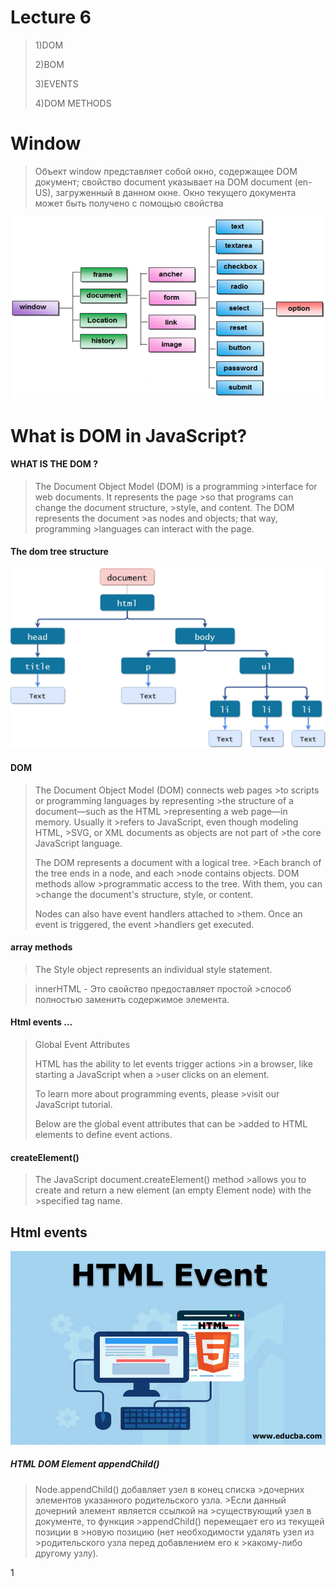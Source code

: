 # Lecture 6

>1)DOM
>
>2)BOM
>
>3)EVENTS
>
>4)DOM METHODS

# Window

>Объект window представляет собой окно, содержащее
>DOM документ; свойство document указывает на DOM 
>document (en-US), загруженный в данном окне. Окно 
>текущего документа может быть получено с помощью 
>свойства

![](/window1.png)

# What is DOM in JavaScript?

#### WHAT IS THE DOM ?

>The Document Object Model (DOM) is a programming >interface for web documents. It represents the page >so that programs can change the document structure, >style, and content. The DOM represents the document >as nodes and objects; that way, programming >languages can interact with the page.

#### The dom tree structure

![](/dom1.webp)

#### DOM

>The Document Object Model (DOM) connects web pages >to scripts or programming languages by representing >the structure of a document—such as the HTML >representing a web page—in memory. Usually it >refers to JavaScript, even though modeling HTML, >SVG, or XML documents as objects are not part of >the core JavaScript language.
>
>The DOM represents a document with a logical tree. >Each branch of the tree ends in a node, and each >node contains objects. DOM methods allow >programmatic access to the tree. With them, you can >change the document's structure, style, or content.
>
>Nodes can also have event handlers attached to >them. Once an event is triggered, the event >handlers get executed.

#### array methods

>The Style object represents an
>individual style statement.

>innerHTML - Это свойство предоставляет простой >способ полностью
>заменить содержимое элемента.

#### Html events …

>Global Event Attributes
>
>
>
>HTML has the ability to let events trigger actions >in a browser, like starting a JavaScript when a >user clicks on an element.
>
>To learn more about programming events, please >visit our JavaScript tutorial.
>
>Below are the global event attributes that can be >added to HTML elements to define event actions.


#### createElement()

>The JavaScript document.createElement() method >allows you to create and return a
>new element (an empty Element node) with the >specified tag name.

## Html events

![](/HTML-Event-2.png)


##### HTML DOM Element appendChild()

>Node.appendChild() добавляет узел в конец списка >дочерних элементов указанного родительского узла. >Если данный дочерний элемент является ссылкой на >существующий узел в документе, то функция >appendChild() перемещает его из текущей позиции в >новую позицию (нет необходимости удалять узел из >родительского узла перед добавлением его к >какому-либо другому узлу).

1[](/be.png)
